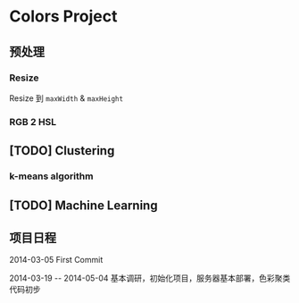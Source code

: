 # Colors Project

## 预处理

### Resize

Resize 到 `maxWidth` & `maxHeight`

### RGB 2 HSL

## [TODO] Clustering

### k-means algorithm

## [TODO] Machine Learning

## 项目日程

2014-03-05 First Commit

2014-03-19 -- 2014-05-04 基本调研，初始化项目，服务器基本部署，色彩聚类代码初步
